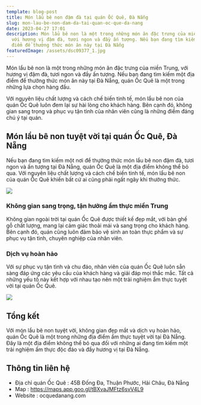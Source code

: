 ```yaml
---
template: blog-post
title: Món lẩu bê non đậm đà tại quán Ốc Quê, Đà Nẵng
slug: mon-lau-be-non-dam-da-tai-quan-oc-que-da-nang
date: 2023-04-27 17:01
description: Món lẩu bê non là một trong những món ăn đặc trưng của miền Trung,
  với hương vị đậm đà, tươi ngon và đầy ấn tượng. Nếu bạn đang tìm kiếm một địa
  điểm để thưởng thức món ăn này tại Đà Nẵng
featuredImage: /assets/dsc09377_1.jpg
---
```

Món lẩu bê non là một trong những món ăn đặc trưng của miền Trung, với hương vị đậm đà, tươi ngon và đầy ấn tượng. Nếu bạn đang tìm kiếm một địa điểm để thưởng thức món ăn này tại Đà Nẵng, quán Ốc Quê là một trong những lựa chọn hàng đầu.

Với nguyên liệu chất lượng và cách chế biến tinh tế, món lẩu bê non của quán Ốc Quê luôn đem lại sự hài lòng cho khách hàng. Bên cạnh đó, không gian sang trọng và phục vụ tận tình của nhân viên cũng là những điểm đáng chú ý tại quán.

## Món lẩu bê non tuyệt vời tại quán Ốc Quê, Đà Nẵng

Nếu bạn đang tìm kiếm một nơi để thưởng thức món lẩu bê non đậm đà, tươi ngon và ấn tượng tại Đà Nẵng, quán Ốc Quê là một địa điểm không thể bỏ qua. Với nguyên liệu chất lượng và cách chế biến tinh tế, món lẩu bê non của quán Ốc Quê khiến bất cứ ai cũng phải ngất ngây khi thưởng thức.

![](/assets/dsc09392.jpg)

### Không gian sang trọng, tận hưởng ẩm thực miền Trung

Không gian ngoài trời tại quán Ốc Quê được thiết kế đẹp mắt, với bàn ghế gỗ chất lượng, mang lại cảm giác thoải mái và sang trọng cho khách hàng. Bên cạnh đó, quán cũng luôn đảm bảo vệ sinh an toàn thực phẩm và sự phục vụ tận tình, chuyên nghiệp của nhân viên.

### Dịch vụ hoàn hảo                                                      

Với sự phục vụ tận tình và chu đáo, nhân viên của quán Ốc Quê luôn sẵn sàng đáp ứng các yêu cầu của khách hàng và giải đáp mọi thắc mắc. Tất cả những yếu tố này kết hợp với nhau tạo nên một trải nghiệm ẩm thực tuyệt vời tại quán Ốc Quê.

![](/assets/dsc09391.jpg)

## Tổng kết

Với món lẩu bê non tuyệt vời, không gian đẹp mắt và dịch vụ hoàn hảo, quán Ốc Quê là một trong những địa điểm ẩm thực tuyệt vời tại Đà Nẵng. Đây là một địa điểm không thể bỏ qua đối với những ai đang tìm kiếm một trải nghiệm ẩm thực độc đáo và đầy hương vị tại Đà Nẵng.

## T﻿hông tin liên hệ

* Địa chỉ quán Ốc Quê : 45B Đống Đa, Thuận Phước, Hải Châu, Đà Nẵng
* M﻿ap : https://maps.app.goo.gl/tBXvaJMFtz6svV4L9
* Website : ocquedanang.com